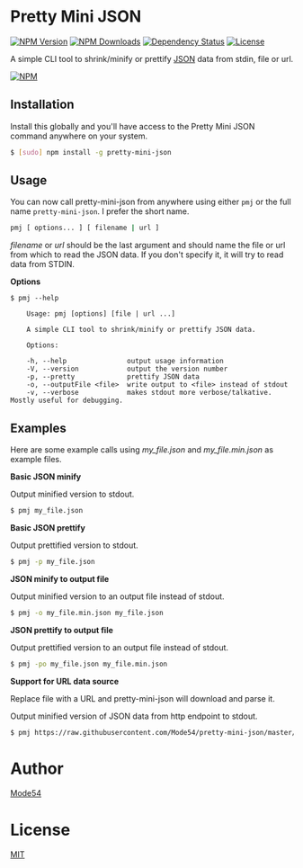 # Pretty Mini JSON

[![NPM Version](http://img.shields.io/npm/v/pretty-mini-json.svg?style=flat)](https://www.npmjs.org/package/pretty-mini-json)
[![NPM Downloads](https://img.shields.io/npm/dt/pretty-mini-json.svg?style=flat)](https://www.npmjs.org/package/pretty-mini-json)
[![Dependency Status](https://img.shields.io/david/mode54/pretty-mini-json.svg)](https://david-dm.org/mode54/pretty-mini-json)
[![License](https://img.shields.io/npm/l/pretty-mini-json.svg)](http://opensource.org/licenses/MIT)

A simple CLI tool to shrink/minify or prettify [JSON](http://json.org) data from stdin, file or url.

[![NPM](https://nodei.co/npm/pretty-mini-json.png?downloadRank=true&stars=true)](https://nodei.co/npm/pretty-mini-json/)

## Installation
Install this globally and you'll have access to the Pretty Mini JSON command anywhere on your system.

```sh
$ [sudo] npm install -g pretty-mini-json
```

## Usage
You can now call pretty-mini-json from anywhere using either `pmj` or the full name `pretty-mini-json`. I prefer the short name.


```sh
pmj [ options... ] [ filename | url ]
```

*filename* or *url* should be the last argument and should name the file or url from which to read the JSON data. If you don't specify it, it will try to read data from STDIN.

**Options**

```
$ pmj --help

	Usage: pmj [options] [file | url ...]

	A simple CLI tool to shrink/minify or prettify JSON data.

	Options:

	-h, --help               output usage information
	-V, --version            output the version number
	-p, --pretty             prettify JSON data
	-o, --outputFile <file>  write output to <file> instead of stdout
	-v, --verbose            makes stdout more verbose/talkative. Mostly useful for debugging.
```

## Examples

Here are some example calls using *my_file.json* and *my_file.min.json* as example files.

**Basic JSON minify**

Output minified version to stdout.
```sh
$ pmj my_file.json
```

**Basic JSON prettify**

Output prettified version to stdout.
```sh
$ pmj -p my_file.json
```

**JSON minify to output file**

Output minified version to an output file instead of stdout.
```sh
$ pmj -o my_file.min.json my_file.json
```

**JSON prettify to output file**

Output prettified version to an output file instead of stdout.
```sh
$ pmj -po my_file.json my_file.min.json
```

**Support for URL data source**

Replace file with a URL and pretty-mini-json will download and parse it.

Output minified version of JSON data from http endpoint to stdout.
```sh
$ pmj https://raw.githubusercontent.com/Mode54/pretty-mini-json/master/package.json
```

# Author
[Mode54](http://Mode54.com)

# License

[MIT](https://raw.githubusercontent.com/Mode54/pretty-mini-json/master/LICENSE)
